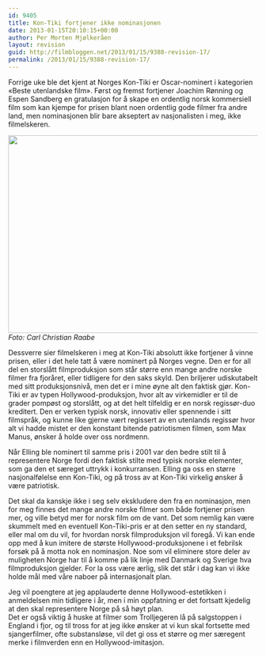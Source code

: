 ```yaml
---
id: 9405
title: Kon-Tiki fortjener ikke nominasjonen
date: 2013-01-15T20:10:15+00:00
author: Per Morten Mjølkeråen
layout: revision
guid: http://filmbloggen.net/2013/01/15/9388-revision-17/
permalink: /2013/01/15/9388-revision-17/
---
```

Forrige uke ble det kjent at Norges Kon-Tiki er Oscar-nominert i kategorien «Beste utenlandske film». Først og fremst fortjener Joachim Rønning og Espen Sandberg en gratulasjon for å skape en ordentlig norsk kommersiell film som kan kjempe for prisen blant noen ordentlig gode filmer fra andre land, men nominasjonen blir bare akseptert av nasjonalisten i meg, ikke filmelskeren. 

<a href="http://filmbloggen.net/2012/08/20/vinn-kinobilletter-til-kon-tiki/kontiki/" rel="attachment wp-att-6435"><img src="http://filmbloggen.net/wp-content/uploads//2012/08/kontiki.jpg" alt="" width="630" height="400" class="alignleft size-full wp-image-6435" /></a>  
_Foto: Carl Christian Raabe_

Dessverre sier filmelskeren i meg at Kon-Tiki absolutt ikke fortjener å vinne prisen, eller i det hele tatt å være nominert på Norges vegne. Den er for all del en storslått filmproduksjon som står større enn mange andre norske filmer fra fjoråret, eller tidligere for den saks skyld. Den briljerer udiskutabelt med sitt produksjonsnivå, men det er i mine øyne alt den faktisk gjør. Kon-Tiki er av typen Hollywood-produksjon, hvor alt av virkemidler er til de grader pompøst og storslått, og at det helt tilfeldig er en norsk regissør-duo kreditert. Den er verken typisk norsk, innovativ eller spennende i sitt filmspråk, og kunne like gjerne vært regissert av en utenlands regissør hvor alt vi hadde mistet er den konstant bitende patriotismen filmen, som Max Manus, ønsker å holde over oss nordmenn. 

Når Elling ble nominert til samme pris i 2001 var den bedre stilt til å representere Norge fordi den faktisk stilte med typisk norske elementer, som ga den et særeget uttrykk i konkurransen. Elling ga oss en større nasjonalfølelse enn Kon-Tiki, og på tross av at Kon-Tiki virkelig ønsker å være patriotisk. 

Det skal da kanskje ikke i seg selv ekskludere den fra en nominasjon, men for meg finnes det mange andre norske filmer som både fortjener prisen mer, og ville betyd mer for norsk film om de vant. Det som nemlig kan være skummelt med en eventuell Kon-Tiki-pris er at den setter en ny standard, eller mal om du vil, for hvordan norsk filmproduksjon vil foregå. Vi kan ende opp med å kun imitere de største Hollywood-produksjonene i et febrilsk forsøk på å motta nok en nominasjon. Noe som vil eliminere store deler av muligheten Norge har til å komme på lik linje med Danmark og Sverige hva filmproduksjon gjelder. For la oss være ærlig, slik det står i dag kan vi ikke holde mål med våre naboer på internasjonalt plan.

Jeg vil poengtere at jeg applauderte denne Hollywood-estetikken i anmeldelsen min tidligere i år, men i min oppfatning er det fortsatt kjedelig at den skal representere Norge på så høyt plan.  
Det er også viktig å huske at filmer som Trolljegeren lå på salgstoppen i England i fjor, og til tross for at jeg ikke ønsker at vi kun skal fortsette med sjangerfilmer, ofte substansløse, vil det gi oss et større og mer særegent merke i filmverden enn en Hollywood-imitasjon.